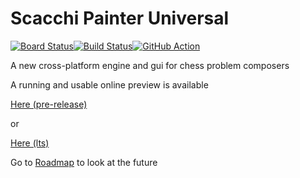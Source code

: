 # Scacchi Painter Universal

[![Board Status](https://dev.azure.com/gabrielebrunori/32706370-69c9-42be-bb3e-ebc44421e7cc/fe41d1db-f853-4841-956f-308bfbda8968/_apis/work/boardbadge/67b9252f-2b34-4d5c-859d-2e50328506dd)](https://dev.azure.com/gabrielebrunori/32706370-69c9-42be-bb3e-ebc44421e7cc/_boards/board/t/fe41d1db-f853-4841-956f-308bfbda8968/Microsoft.RequirementCategory)[![Build Status](https://dev.azure.com/gabrielebrunori/Accademia%20Del%20Problema/_apis/build/status/dardino.scacchi-painter?branchName=master)](https://dev.azure.com/gabrielebrunori/Accademia%20Del%20Problema/_build/latest?definitionId=9&branchName=master)[![GitHub Action](https://github.com/dardino/scacchi-painter/actions/workflows/azure-static-web-apps-orange-sea-080bc3503.yml/badge.svg)](https://github.com/dardino/scacchi-painter/actions)

A new cross-platform engine and gui for chess problem composers

A running and usable online preview is available

[Here (pre-release)](https://orange-sea-080bc3503-release.westeurope.azurestaticapps.net/)

or

[Here (lts)](https://orange-sea-080bc3503.westeurope.azurestaticapps.net/)

Go to [Roadmap](https://github.com/dardino/scacchi-painter/wiki/RoadMap) to look at the future
